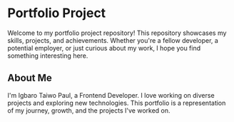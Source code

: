 # Portfolio Project

Welcome to my portfolio project repository! This repository showcases my skills, projects, and achievements. Whether you're a fellow developer, a potential employer, or just curious about my work, I hope you find something interesting here.

## About Me

I'm Igbaro Taiwo Paul, a Frontend Developer. I love working on diverse projects and exploring new technologies. This portfolio is a representation of my journey, growth, and the projects I've worked on.
